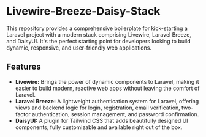 # Livewire-Breeze-Daisy-Stack

This repository provides a comprehensive boilerplate for kick-starting a Laravel project with a modern stack comprising Livewire, Laravel Breeze, and DaisyUI. It's the perfect starting point for developers looking to build dynamic, responsive, and user-friendly web applications.

## Features

- **Livewire:** Brings the power of dynamic components to Laravel, making it easier to build modern, reactive web apps without leaving the comfort of Laravel.
- **Laravel Breeze:** A lightweight authentication system for Laravel, offering views and backend logic for login, registration, email verification, two-factor authentication, session management, and password confirmation.
- **DaisyUI:** A plugin for Tailwind CSS that adds beautifully designed UI components, fully customizable and available right out of the box.
